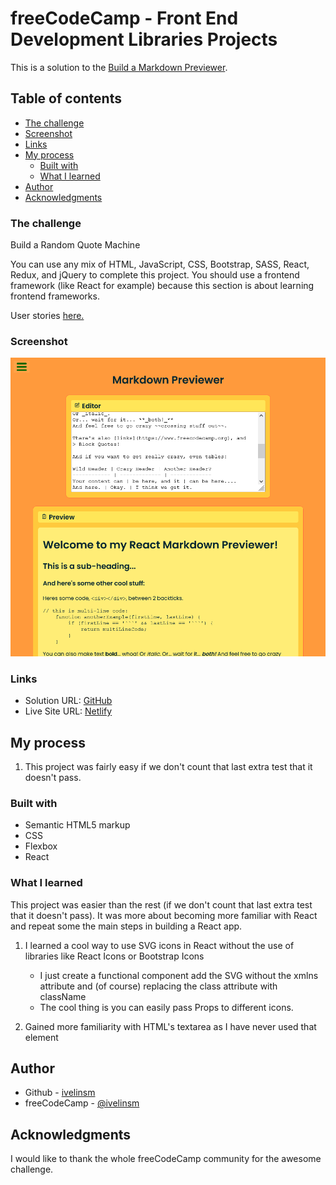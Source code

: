 # freeCodeCamp - Front End Development Libraries Projects

This is a solution to the [Build a Markdown Previewer](https://www.freecodecamp.org/learn/front-end-development-libraries/front-end-development-libraries-projects/build-a-markdown-previewer). 

## Table of contents

  - [The challenge](#the-challenge)
  - [Screenshot](#screenshot)
  - [Links](#links)
- [My process](#my-process)
  - [Built with](#built-with)
  - [What I learned](#what-i-learned)
- [Author](#author)
- [Acknowledgments](#acknowledgments)


### The challenge

Build a Random Quote Machine

You can use any mix of HTML, JavaScript, CSS, Bootstrap, SASS, React, Redux, and jQuery to complete this project. You should use a frontend framework (like React for example) because this section is about learning frontend frameworks.

User stories [here.](https://www.freecodecamp.org/learn/front-end-development-libraries/front-end-development-libraries-projects/build-a-markdown-previewer)

### Screenshot

![](./public/screenshot.jpg)

### Links

- Solution URL: [GitHub](https://github.com/ivelinsm/markdown-preview)
- Live Site URL: [Netlify](https://happy-galileo-763c4a.netlify.app/)

## My process

  1. This project was fairly easy if we don't count that last extra test that it doesn't pass. 

### Built with

- Semantic HTML5 markup
- CSS
- Flexbox
- React

### What I learned

This project was easier than the rest (if we don't count that last extra test that it doesn't pass). It was more about becoming more familiar with React and repeat some the main steps in building a React app.

1. I learned a cool way to use SVG icons in React without the use of libraries like React Icons or Bootstrap Icons
    - I just create a functional component add the SVG without the xmlns attribute and (of course) replacing the class attribute with className
    - The cool thing is you can easily pass Props to different icons.

2. Gained more familiarity with HTML's textarea as I have never used that element

## Author

- Github - [ivelinsm](https://github.com/ivelinsm)
- freeCodeCamp - [@ivelinsm](https://www.freecodecamp.org/fcc927d30f9)


## Acknowledgments

I would like to thank the whole freeCodeCamp community for the awesome challenge.